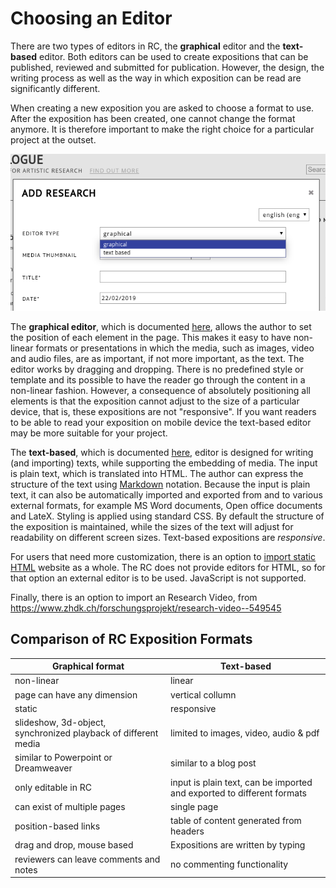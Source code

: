 # Choosing an Editor
  
There are two types of editors in RC, the **graphical** editor and the
**text-based** editor. Both editors can be used to create expositions
that can be published, reviewed and submitted for
publication. However, the design, the writing process as well as the
way in which exposition can be read are significantly different. 

When creating a new exposition you are asked to choose a format to
use. After the exposition has been created, one cannot change the
format anymore. It is therefore important to make the right choice for
a particular project at the outset.
 
![choosing a format in the Create Exposition dialog](images/format-picker.png "image showing format picker")

The **graphical editor**, which is documented
[here](#workspace-editor), allows the author to set the position of
each element in the page. This makes it easy to have non-linear
formats or presentations in which the media, such as images, video and
audio files, are as important, if not more important, as the text. The
editor works by dragging and dropping. There is no predefined style or
template and its possible to have the reader go through the content in
a non-linear fashion. However, a consequence of absolutely positioning
all elements is that the exposition cannot adjust to the size of a
particular device, that is, these expositions are not "responsive". If
you want readers to be able to read your exposition on mobile device
the text-based editor may be more suitable for your project.

The **text-based**, which is documented [here](#text-based-editor),
editor is designed for writing (and importing) texts, while supporting
the embedding of media. The input is plain text, which is translated
into HTML. The author can express the structure of the text using
[Markdown](http://https://en.wikipedia.org/wiki/Markdown)
notation. Because the input is plain text, it can also be
automatically imported and exported from and to various external
formats, for example MS Word documents, Open office documents and
LateX. Styling is applied using standard CSS. By default the structure
of the exposition is maintained, while the sizes of the text will
adjust for readability on different screen sizes. Text-based
expositions are *responsive*.

For users that need more customization, there is an option to [import static HTML](#html-import) website as a
whole. The RC does not provide editors for HTML, so for that option an
external editor is to be used. JavaScript is not supported.

Finally, there is an option to import an Research Video, from 
https://www.zhdk.ch/forschungsprojekt/research-video--549545


## Comparison of RC Exposition Formats

| Graphical format  														| Text-based |
|-----------------------------------|----------------|
| non-linear                                        | linear |
| page can have any dimension                        | vertical collumn |
| static                              |  responsive    |
| slideshow, 3d-object, synchronized playback of different media | limited to images, video, audio & pdf |
| similar to Powerpoint or Dreamweaver												| similar to a blog post |
| only editable in RC											| input is plain text, can be imported and exported to different formats  |
| can exist of multiple pages | single page |
| position-based links | table of content generated from headers |
| drag and drop, mouse based       | Expositions are written by typing |
| reviewers can leave comments and notes       | no commenting functionality |

